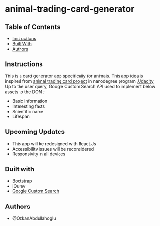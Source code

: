 # animal-trading-card-generator

## Table of Contents

* [Instructions](#instructions)
* [Built With](#built-with)
* [Authors](#authors)

## Instructions

This is a card generator app specifically for animals. This app idea is inspired from [animal trading card project](https://github.com/OzkanAbdullahoglu/animal-trading-card) in nanodegree program ,[Udacity](https://www.udacity.com/)
Up to the user query, Google Custom Search API used to implement below assets to the DOM ;
 * Basic information
 * Interesting facts
 * Scientific name
 * Lifespan

## Upcoming Updates

* This app will be redesigned with React.Js
* Accessibility issues will be reconsidered
* Responsivity in all devices

## Built with

* [Bootstrap](https://getbootstrap.com/docs/3.3/)
* [jQurey](https://jquery.com/)
* [Google Custom Search](https://developers.google.com/custom-search/)

## Authors

- @OzkanAbdullahoglu
